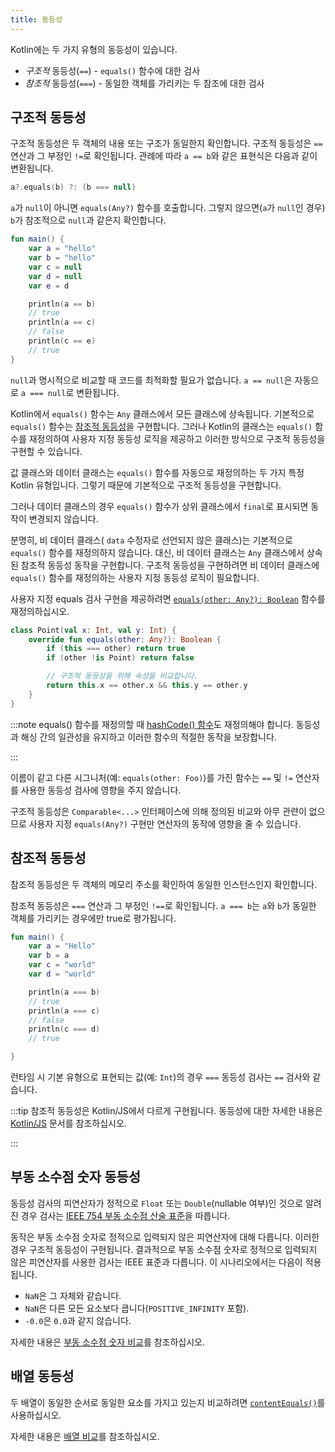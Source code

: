 ```yaml
---
title: 동등성
---
```

Kotlin에는 두 가지 유형의 동등성이 있습니다.

* _구조적_ 동등성(`==`) - `equals()` 함수에 대한 검사
* _참조적_ 동등성(`===`) - 동일한 객체를 가리키는 두 참조에 대한 검사

## 구조적 동등성

구조적 동등성은 두 객체의 내용 또는 구조가 동일한지 확인합니다. 구조적 동등성은 `==` 연산과 그 부정인 `!=`로 확인됩니다.
관례에 따라 `a == b`와 같은 표현식은 다음과 같이 변환됩니다.

```kotlin
a?.equals(b) ?: (b === null)
```

`a`가 `null`이 아니면 `equals(Any?)` 함수를 호출합니다. 그렇지 않으면(`a`가 `null`인 경우) `b`가
참조적으로 `null`과 같은지 확인합니다.

```kotlin
fun main() {
    var a = "hello"
    var b = "hello"
    var c = null
    var d = null
    var e = d

    println(a == b)
    // true
    println(a == c)
    // false
    println(c == e)
    // true
}
```

`null`과 명시적으로 비교할 때 코드를 최적화할 필요가 없습니다.
`a == null`은 자동으로 `a === null`로 변환됩니다.

Kotlin에서 `equals()` 함수는 `Any` 클래스에서 모든 클래스에 상속됩니다. 기본적으로 `equals()` 함수는
[참조적 동등성](#referential-equality)을 구현합니다. 그러나 Kotlin의 클래스는 `equals()`
함수를 재정의하여 사용자 지정 동등성 로직을 제공하고 이러한 방식으로 구조적 동등성을 구현할 수 있습니다.

값 클래스와 데이터 클래스는 `equals()` 함수를 자동으로 재정의하는 두 가지 특정 Kotlin 유형입니다.
그렇기 때문에 기본적으로 구조적 동등성을 구현합니다.

그러나 데이터 클래스의 경우 `equals()` 함수가 상위 클래스에서 `final`로 표시되면 동작이 변경되지 않습니다.

분명히, 비 데이터 클래스( `data` 수정자로 선언되지 않은 클래스)는 기본적으로
`equals()` 함수를 재정의하지 않습니다. 대신, 비 데이터 클래스는 `Any` 클래스에서 상속된 참조적 동등성 동작을 구현합니다.
구조적 동등성을 구현하려면 비 데이터 클래스에 `equals()` 함수를 재정의하는 사용자 지정 동등성 로직이 필요합니다.

사용자 지정 equals 검사 구현을 제공하려면
[`equals(other: Any?): Boolean`](https://kotlinlang.org/api/latest/jvm/stdlib/kotlin/-any/equals.html) 함수를 재정의하십시오.

```kotlin
class Point(val x: Int, val y: Int) {
    override fun equals(other: Any?): Boolean {
        if (this === other) return true
        if (other !is Point) return false

        // 구조적 동등성을 위해 속성을 비교합니다.
        return this.x == other.x && this.y == other.y
    }
}
``` 
:::note
equals() 함수를 재정의할 때 [hashCode() 함수](https://kotlinlang.org/api/latest/jvm/stdlib/kotlin/-any/hash-code.html)도 재정의해야 합니다.
동등성과 해싱 간의 일관성을 유지하고 이러한 함수의 적절한 동작을 보장합니다.

:::

이름이 같고 다른 시그니처(예: `equals(other: Foo)`)를 가진 함수는
`==` 및 `!=` 연산자를 사용한 동등성 검사에 영향을 주지 않습니다.

구조적 동등성은 `Comparable<...>` 인터페이스에 의해 정의된 비교와 아무 관련이 없으므로 사용자 지정
`equals(Any?)` 구현만 연산자의 동작에 영향을 줄 수 있습니다.

## 참조적 동등성

참조적 동등성은 두 객체의 메모리 주소를 확인하여 동일한 인스턴스인지 확인합니다.

참조적 동등성은 `===` 연산과 그 부정인 `!==`로 확인됩니다. `a === b`는
`a`와 `b`가 동일한 객체를 가리키는 경우에만 true로 평가됩니다.

```kotlin
fun main() {
    var a = "Hello"
    var b = a
    var c = "world"
    var d = "world"

    println(a === b)
    // true
    println(a === c)
    // false
    println(c === d)
    // true

}
```

런타임 시 기본 유형으로 표현되는 값(예: `Int`)의 경우
`===` 동등성 검사는 `==` 검사와 같습니다.

:::tip
참조적 동등성은 Kotlin/JS에서 다르게 구현됩니다. 동등성에 대한 자세한 내용은 [Kotlin/JS](js-interop#equality) 문서를 참조하십시오.

:::

## 부동 소수점 숫자 동등성

동등성 검사의 피연산자가 정적으로 `Float` 또는 `Double`(nullable 여부)인 것으로 알려진 경우 검사는
[IEEE 754 부동 소수점 산술 표준](https://en.wikipedia.org/wiki/IEEE_754)을 따릅니다.

동작은 부동 소수점 숫자로 정적으로 입력되지 않은 피연산자에 대해 다릅니다. 이러한 경우
구조적 동등성이 구현됩니다. 결과적으로 부동 소수점 숫자로 정적으로 입력되지 않은 피연산자를 사용한 검사는
IEEE 표준과 다릅니다. 이 시나리오에서는 다음이 적용됩니다.

* `NaN`은 그 자체와 같습니다.
* `NaN`은 다른 모든 요소보다 큽니다(`POSITIVE_INFINITY` 포함).
* `-0.0`은 `0.0`과 같지 않습니다.

자세한 내용은 [부동 소수점 숫자 비교](numbers#floating-point-numbers-comparison)를 참조하십시오.

## 배열 동등성

두 배열이 동일한 순서로 동일한 요소를 가지고 있는지 비교하려면 [`contentEquals()`](https://kotlinlang.org/api/latest/jvm/stdlib/kotlin.collections/content-equals.html)를 사용하십시오.

자세한 내용은 [배열 비교](arrays#compare-arrays)를 참조하십시오.